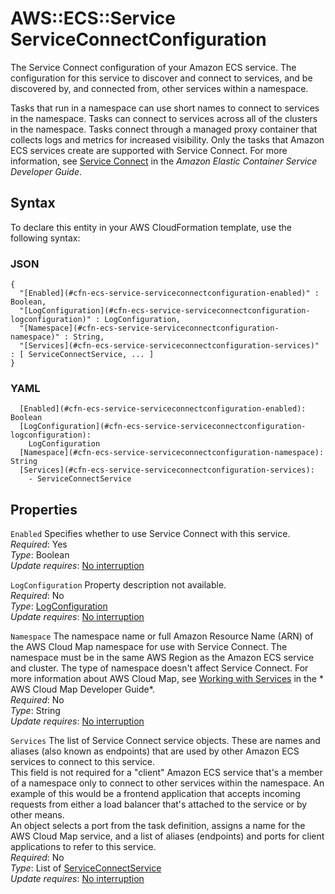 # AWS::ECS::Service ServiceConnectConfiguration<a name="aws-properties-ecs-service-serviceconnectconfiguration"></a>

The Service Connect configuration of your Amazon ECS service\. The configuration for this service to discover and connect to services, and be discovered by, and connected from, other services within a namespace\.

Tasks that run in a namespace can use short names to connect to services in the namespace\. Tasks can connect to services across all of the clusters in the namespace\. Tasks connect through a managed proxy container that collects logs and metrics for increased visibility\. Only the tasks that Amazon ECS services create are supported with Service Connect\. For more information, see [Service Connect](https://docs.aws.amazon.com/AmazonECS/latest/developerguide/service-connect.html) in the *Amazon Elastic Container Service Developer Guide*\.

## Syntax<a name="aws-properties-ecs-service-serviceconnectconfiguration-syntax"></a>

To declare this entity in your AWS CloudFormation template, use the following syntax:

### JSON<a name="aws-properties-ecs-service-serviceconnectconfiguration-syntax.json"></a>

```
{
  "[Enabled](#cfn-ecs-service-serviceconnectconfiguration-enabled)" : Boolean,
  "[LogConfiguration](#cfn-ecs-service-serviceconnectconfiguration-logconfiguration)" : LogConfiguration,
  "[Namespace](#cfn-ecs-service-serviceconnectconfiguration-namespace)" : String,
  "[Services](#cfn-ecs-service-serviceconnectconfiguration-services)" : [ ServiceConnectService, ... ]
}
```

### YAML<a name="aws-properties-ecs-service-serviceconnectconfiguration-syntax.yaml"></a>

```
  [Enabled](#cfn-ecs-service-serviceconnectconfiguration-enabled): Boolean
  [LogConfiguration](#cfn-ecs-service-serviceconnectconfiguration-logconfiguration): 
    LogConfiguration
  [Namespace](#cfn-ecs-service-serviceconnectconfiguration-namespace): String
  [Services](#cfn-ecs-service-serviceconnectconfiguration-services): 
    - ServiceConnectService
```

## Properties<a name="aws-properties-ecs-service-serviceconnectconfiguration-properties"></a>

`Enabled`  <a name="cfn-ecs-service-serviceconnectconfiguration-enabled"></a>
Specifies whether to use Service Connect with this service\.  
*Required*: Yes  
*Type*: Boolean  
*Update requires*: [No interruption](https://docs.aws.amazon.com/AWSCloudFormation/latest/UserGuide/using-cfn-updating-stacks-update-behaviors.html#update-no-interrupt)

`LogConfiguration`  <a name="cfn-ecs-service-serviceconnectconfiguration-logconfiguration"></a>
Property description not available\.  
*Required*: No  
*Type*: [LogConfiguration](aws-properties-ecs-service-logconfiguration.md)  
*Update requires*: [No interruption](https://docs.aws.amazon.com/AWSCloudFormation/latest/UserGuide/using-cfn-updating-stacks-update-behaviors.html#update-no-interrupt)

`Namespace`  <a name="cfn-ecs-service-serviceconnectconfiguration-namespace"></a>
The namespace name or full Amazon Resource Name \(ARN\) of the AWS Cloud Map namespace for use with Service Connect\. The namespace must be in the same AWS Region as the Amazon ECS service and cluster\. The type of namespace doesn't affect Service Connect\. For more information about AWS Cloud Map, see [Working with Services](https://docs.aws.amazon.com/) in the * AWS Cloud Map Developer Guide*\.  
*Required*: No  
*Type*: String  
*Update requires*: [No interruption](https://docs.aws.amazon.com/AWSCloudFormation/latest/UserGuide/using-cfn-updating-stacks-update-behaviors.html#update-no-interrupt)

`Services`  <a name="cfn-ecs-service-serviceconnectconfiguration-services"></a>
The list of Service Connect service objects\. These are names and aliases \(also known as endpoints\) that are used by other Amazon ECS services to connect to this service\.   
This field is not required for a "client" Amazon ECS service that's a member of a namespace only to connect to other services within the namespace\. An example of this would be a frontend application that accepts incoming requests from either a load balancer that's attached to the service or by other means\.  
An object selects a port from the task definition, assigns a name for the AWS Cloud Map service, and a list of aliases \(endpoints\) and ports for client applications to refer to this service\.  
*Required*: No  
*Type*: List of [ServiceConnectService](aws-properties-ecs-service-serviceconnectservice.md)  
*Update requires*: [No interruption](https://docs.aws.amazon.com/AWSCloudFormation/latest/UserGuide/using-cfn-updating-stacks-update-behaviors.html#update-no-interrupt)